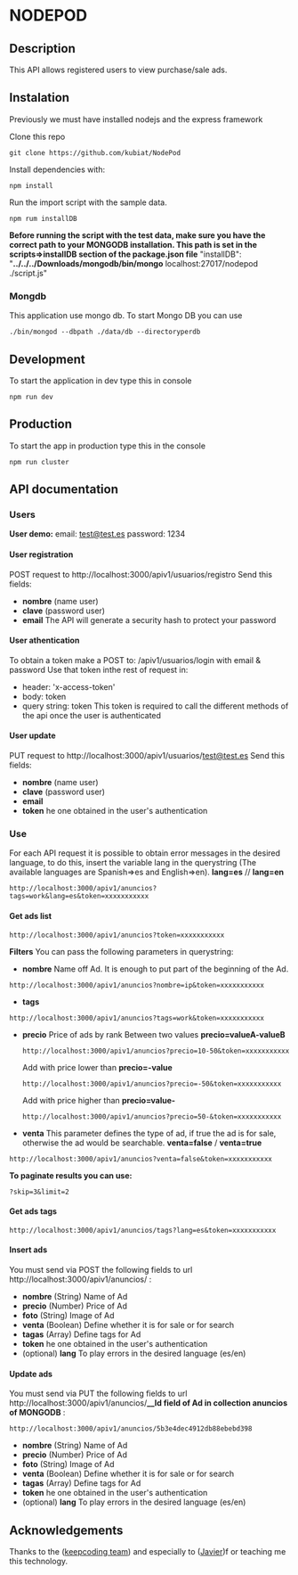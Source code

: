 # NODEPOD
## Description
This API allows registered users to view purchase/sale ads.

## Instalation
Previously we must have installed nodejs and the express framework

Clone this repo
```
git clone https://github.com/kubiat/NodePod
```
Install dependencies with:
```shell
npm install
```
Run the import script with the sample data.
```shell
npm rum installDB
```
**Before running the script with the test data, make sure you have the correct path to your MONGODB installation.  This path is set in the scripts=>installDB section of the package.json file**
 "installDB": "**../../../Downloads/mongodb/bin/mongo** localhost:27017/nodepod ./script.js"
### Mongdb
This application use mongo db. To start Mongo DB you can use    
```SHELL
./bin/mongod --dbpath ./data/db --directoryperdb
```
## Development
To start the application in dev type this in console
```shell
npm run dev
```
## Production
To start the app in production type this in the console
```shell
npm run cluster
```
## API documentation
### Users
**User demo:**
email: test@test.es
password: 1234
####  User registration
POST request to http://localhost:3000/apiv1/usuarios/registro
Send this fields:
- **nombre** (name user)
- **clave** (password user) 
- **email**
The API will generate a security hash to protect your password
#### User athentication
To obtain a token make a POST to: /apiv1/usuarios/login with email & password
Use that token inthe rest of request in:
- header: 'x-access-token'
- body: token
- query string: token
 This token is required to call the different methods of the api once the user is authenticated
####  User update
PUT request to http://localhost:3000/apiv1/usuarios/test@test.es
Send this fields:
- **nombre** (name user)
- **clave** (password user) 
- **email**
- **token** he one obtained in the user's authentication
### Use
For each API request it is possible to obtain error messages in the desired language, to do this, insert the variable lang in the querystring (The available languages are Spanish=>es and English=>en).
**lang=es** // **lang=en**
```shell
http://localhost:3000/apiv1/anuncios?tags=work&lang=es&token=xxxxxxxxxxx
```
#### Get ads list
```shell
http://localhost:3000/apiv1/anuncios?token=xxxxxxxxxxx
```
**Filters**
 You can pass the following parameters in querystring:
 - **nombre** Name off Ad. It is enough to put part of the beginning of the Ad.
```
http://localhost:3000/apiv1/anuncios?nombre=ip&token=xxxxxxxxxxx
```
- **tags**
```
http://localhost:3000/apiv1/anuncios?tags=work&token=xxxxxxxxxxx
```
- **precio** Price of ads by rank
    Between two values **precio=valueA-valueB**
    ```
    http://localhost:3000/apiv1/anuncios?precio=10-50&token=xxxxxxxxxxx
    ```
    Add with price lower than **precio=-value**
    ```
    http://localhost:3000/apiv1/anuncios?precio=-50&token=xxxxxxxxxxx
    ```
    Add with price higher than **precio=value-**
    ```
    http://localhost:3000/apiv1/anuncios?precio=50-&token=xxxxxxxxxxx
    ```
- **venta** This parameter defines the type of ad, if true the ad is for sale, otherwise the ad would be searchable. **venta=false** / **venta=true** 
```
http://localhost:3000/apiv1/anuncios?venta=false&token=xxxxxxxxxxx
```
**To paginate results you can use:**
```
?skip=3&limit=2
```
#### Get ads tags
```shell
http://localhost:3000/apiv1/anuncios/tags?lang=es&token=xxxxxxxxxxx
```

#### Insert ads 
You must send via POST the following fields to url http://localhost:3000/apiv1/anuncios/ : 
- **nombre** (String) Name of Ad
- **precio** (Number) Price of Ad
- **foto** (String) Image of Ad
- **venta** (Boolean) Define whether it is for sale or for search
- **tagas** (Array) Define tags for Ad
- **token** he one obtained in the user's authentication
- (optional) **lang** To play errors in the desired language (es/en) 
#### Update ads 
You must send via PUT the following fields to url http://localhost:3000/apiv1/anuncios/**__Id field of Ad in collection anuncios of MONGODB** : 
```
http://localhost:3000/apiv1/anuncios/5b3e4dec4912db88ebebd398
```
- **nombre** (String) Name of Ad
- **precio** (Number) Price of Ad
- **foto** (String) Image of Ad
- **venta** (Boolean) Define whether it is for sale or for search
- **tagas** (Array) Define tags for Ad
- **token** he one obtained in the user's authentication
- (optional) **lang** To play errors in the desired language (es/en) 
## Acknowledgements
Thanks to the ([keepcoding team](https://keepcoding.io/es/))
and especially to ([Javier](https://github.com/jamg44))f or teaching me this technology.